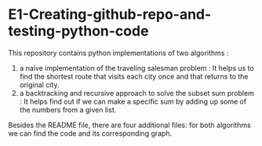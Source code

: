 # E1-Creating-github-repo-and-testing-python-code

This repository contains python implementations of two algorithms : 
1. a naive implementation of the traveling salesman problem : It helps us to find the shortest route that visits each city  once and that returns to the original city.
2. a backtracking and recursive approach to solve the subset sum problem : It helps find out if we can make a specific sum by adding up some of the numbers from a given list.

Besides the README file, there are four additional files: for both algorithms we can find the code and its corresponding graph. 
